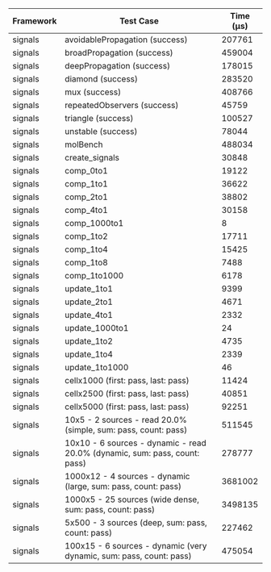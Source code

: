 | Framework | Test Case | Time (μs) |
| --- | --- | --- |
| signals | avoidablePropagation (success) | 207761 |
| signals | broadPropagation (success) | 459004 |
| signals | deepPropagation (success) | 178015 |
| signals | diamond (success) | 283520 |
| signals | mux (success) | 408766 |
| signals | repeatedObservers (success) | 45759 |
| signals | triangle (success) | 100527 |
| signals | unstable (success) | 78044 |
| signals | molBench | 488034 |
| signals | create_signals | 30848 |
| signals | comp_0to1 | 19122 |
| signals | comp_1to1 | 36622 |
| signals | comp_2to1 | 38802 |
| signals | comp_4to1 | 30158 |
| signals | comp_1000to1 | 8 |
| signals | comp_1to2 | 17711 |
| signals | comp_1to4 | 15425 |
| signals | comp_1to8 | 7488 |
| signals | comp_1to1000 | 6178 |
| signals | update_1to1 | 9399 |
| signals | update_2to1 | 4671 |
| signals | update_4to1 | 2332 |
| signals | update_1000to1 | 24 |
| signals | update_1to2 | 4735 |
| signals | update_1to4 | 2339 |
| signals | update_1to1000 | 46 |
| signals | cellx1000 (first: pass, last: pass) | 11424 |
| signals | cellx2500 (first: pass, last: pass) | 40851 |
| signals | cellx5000 (first: pass, last: pass) | 92251 |
| signals | 10x5 - 2 sources - read 20.0% (simple, sum: pass, count: pass) | 511545 |
| signals | 10x10 - 6 sources - dynamic - read 20.0% (dynamic, sum: pass, count: pass) | 278777 |
| signals | 1000x12 - 4 sources - dynamic (large, sum: pass, count: pass) | 3681002 |
| signals | 1000x5 - 25 sources (wide dense, sum: pass, count: pass) | 3498135 |
| signals | 5x500 - 3 sources (deep, sum: pass, count: pass) | 227462 |
| signals | 100x15 - 6 sources - dynamic (very dynamic, sum: pass, count: pass) | 475054 |
